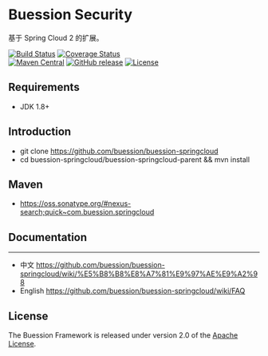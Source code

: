 # Buession Security

基于 Spring Cloud 2 的扩展。

[![Build Status](https://travis-ci.org/buession/buession-springcloud.svg?branch=master)](https://travis-ci.org/buession/buession-springcloud)
[![Coverage Status](https://img.shields.io/codecov/c/github/buession/buession-springcloud/master.svg)](https://codecov.io/github/buession/buession-springcloud?branch=master&view=all#sort=coverage&dir=asc)  
[![Maven Central](https://img.shields.io/maven-central/v/com.buession.springcloud/buession-springcloud-common.svg)](https://search.maven.org/search?q=g:%22com.buession.springcloud)
[![GitHub release](https://img.shields.io/github/release/buession/buession-springcloud.svg)](https://github.com/buession/buession-springcloud/releases)
[![License](https://img.shields.io/badge/license-Apache%202-4EB1BA.svg)](https://www.apache.org/licenses/LICENSE-2.0.html)

## Requirements

- JDK 1.8+

## Introduction

- git clone https://github.com/buession/buession-springcloud
- cd buession-springcloud/buession-springcloud-parent && mvn install

## Maven

- https://oss.sonatype.org/#nexus-search;quick~com.buession.springcloud

## Documentation
---

- 中文 https://github.com/buession/buession-springcloud/wiki/%E5%B8%B8%E8%A7%81%E9%97%AE%E9%A2%98
- English https://github.com/buession/buession-springcloud/wiki/FAQ

## License

The Buession Framework is released under version 2.0 of the [Apache License](https://www.apache.org/licenses/LICENSE-2.0).